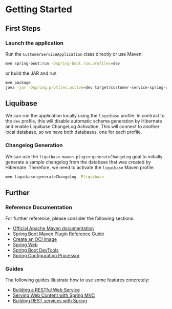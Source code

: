 # Getting Started

## First Steps

### Launch the application

Run the `CustomerServiceApplication` class directly or use Maven:

```bash
mvn spring-boot:run -Dspring-boot.run.profiles=dev
```

or build the JAR and run

```bash
mvn package
java -jar -Dspring.profiles.active=dev target/customer-service-spring-data-0.0.1-SNAPSHOT.jar
```

## Liquibase

We can run the application locally using the `liquibase` profile. In contrast to the `dev` profile,
this will disable automatic schema generation by Hibernate and enable Liquibase ChangeLog Activation.
This will connect to another local database, so we have both databases, one for each profile.

### Changelog Generation

We can use the `liquibase-maven-plugin:generateChangeLog` goal to initially generate a sample changelog
from the database that was created by Hibernate. Therefore, we need to activate the `liquibase` Maven profile.

```bash
mvn liquibase:generateChangeLog -Pliquibase
```

## Further

### Reference Documentation
For further reference, please consider the following sections:

* [Official Apache Maven documentation](https://maven.apache.org/guides/index.html)
* [Spring Boot Maven Plugin Reference Guide](https://docs.spring.io/spring-boot/docs/3.0.6/maven-plugin/reference/html/)
* [Create an OCI image](https://docs.spring.io/spring-boot/docs/3.0.6/maven-plugin/reference/html/#build-image)
* [Spring Web](https://docs.spring.io/spring-boot/docs/3.0.6/reference/htmlsingle/#web)
* [Spring Boot DevTools](https://docs.spring.io/spring-boot/docs/3.0.6/reference/htmlsingle/#using.devtools)
* [Spring Configuration Processor](https://docs.spring.io/spring-boot/docs/3.0.6/reference/htmlsingle/#appendix.configuration-metadata.annotation-processor)

### Guides
The following guides illustrate how to use some features concretely:

* [Building a RESTful Web Service](https://spring.io/guides/gs/rest-service/)
* [Serving Web Content with Spring MVC](https://spring.io/guides/gs/serving-web-content/)
* [Building REST services with Spring](https://spring.io/guides/tutorials/rest/)


